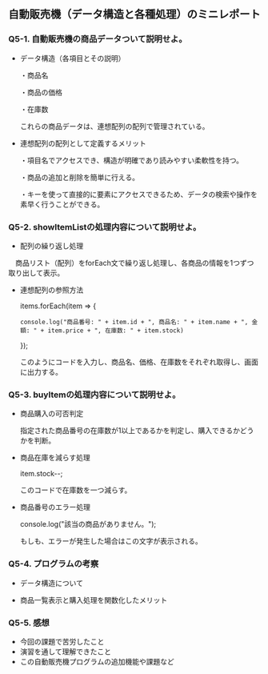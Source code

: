 ## 自動販売機（データ構造と各種処理）のミニレポート
### Q5-1. 自動販売機の商品データついて説明せよ。
* データ構造（各項目とその説明）
  
  ・商品名

  ・商品の価格

  ・在庫数

  これらの商品データは、連想配列の配列で管理されている。
* 連想配列の配列として定義するメリット

  ・項目名でアクセスでき、構造が明確であり読みやすい柔軟性を持つ。

  ・商品の追加と削除を簡単に行える。

  ・キーを使って直接的に要素にアクセスできるため、データの検索や操作を素早く行うことができる。
### Q5-2. showItemListの処理内容について説明せよ。
* 配列の繰り返し処理

　商品リスト（配列）をforEach文で繰り返し処理し、各商品の情報を1つずつ取り出して表示。
  
* 連想配列の参照方法

  items.forEach(item => {


      console.log("商品番号: " + item.id + ", 商品名: " + item.name + ", 金額: " + item.price + ", 在庫数: " + item.stock)


  });
  
  このようにコードを入力し、商品名、価格、在庫数をそれぞれ取得し、画面に出力する。
  
### Q5-3. buyItemの処理内容について説明せよ。
* 商品購入の可否判定

  指定された商品番号の在庫数が1以上であるかを判定し、購入できるかどうかを判断。
  
* 商品在庫を減らす処理

  item.stock--;

  このコードで在庫数を一つ減らす。
  
* 商品番号のエラー処理

  console.log("該当の商品がありません。");

  もしも、エラーが発生した場合はこの文字が表示される。
### Q5-4. プログラムの考察
* データ構造について

  
* 商品一覧表示と購入処理を関数化したメリット
### Q5-5. 感想
* 今回の課題で苦労したこと
* 演習を通して理解できたこと
* この自動販売機プログラムの追加機能や課題など
